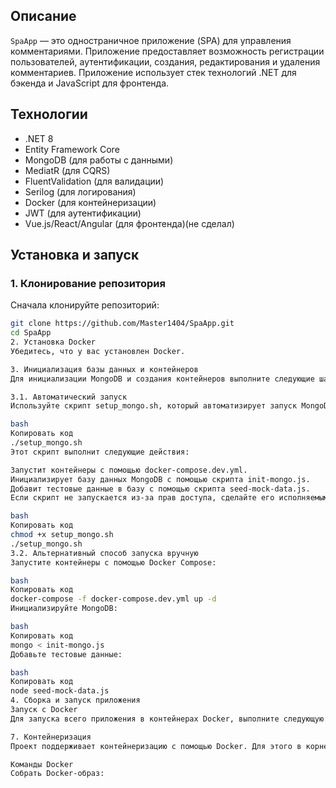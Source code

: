 ## Описание

`SpaApp` — это одностраничное приложение (SPA) для управления комментариями. Приложение предоставляет возможность регистрации пользователей, аутентификации, создания, редактирования и удаления комментариев. Приложение использует стек технологий .NET для бэкенда и JavaScript для фронтенда.

## Технологии

- .NET 8
- Entity Framework Core
- MongoDB (для работы с данными)
- MediatR (для CQRS)
- FluentValidation (для валидации)
- Serilog (для логирования)
- Docker (для контейнеризации)
- JWT (для аутентификации)
- Vue.js/React/Angular (для фронтенда)(не сделал)

## Установка и запуск

### 1. Клонирование репозитория

Сначала клонируйте репозиторий:

```bash
git clone https://github.com/Master1404/SpaApp.git
cd SpaApp
2. Установка Docker
Убедитесь, что у вас установлен Docker.

3. Инициализация базы данных и контейнеров
Для инициализации MongoDB и создания контейнеров выполните следующие шаги:

3.1. Автоматический запуск
Используйте скрипт setup_mongo.sh, который автоматизирует запуск MongoDB и настройку базы данных. Выполните команду:

bash
Копировать код
./setup_mongo.sh
Этот скрипт выполнит следующие действия:

Запустит контейнеры с помощью docker-compose.dev.yml.
Инициализирует базу данных MongoDB с помощью скрипта init-mongo.js.
Добавит тестовые данные в базу с помощью скрипта seed-mock-data.js.
Если скрипт не запускается из-за прав доступа, сделайте его исполняемым:

bash
Копировать код
chmod +x setup_mongo.sh
./setup_mongo.sh
3.2. Альтернативный способ запуска вручную
Запустите контейнеры с помощью Docker Compose:

bash
Копировать код
docker-compose -f docker-compose.dev.yml up -d
Инициализируйте MongoDB:

bash
Копировать код
mongo < init-mongo.js
Добавьте тестовые данные:

bash
Копировать код
node seed-mock-data.js
4. Сборка и запуск приложения
Запуск с Docker
Для запуска всего приложения в контейнерах Docker, выполните следующую команду:

7. Контейнеризация
Проект поддерживает контейнеризацию с помощью Docker. Для этого в корне проекта присутствует Dockerfile, а также docker-compose.yml для оркестрации контейнеров.

Команды Docker
Собрать Docker-образ:

